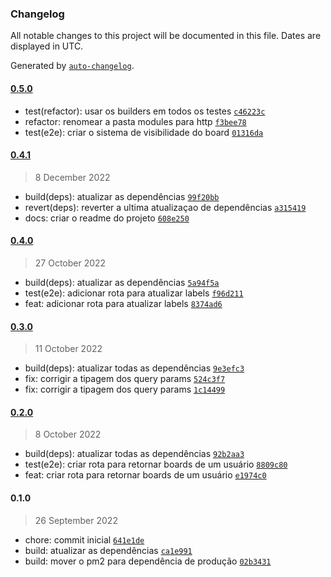 ### Changelog

All notable changes to this project will be documented in this file. Dates are displayed in UTC.

Generated by [`auto-changelog`](https://github.com/CookPete/auto-changelog).

#### [0.5.0](https://github.com/JorgeLNJunior/thullo-api/compare/0.4.1...0.5.0)

- test(refactor): usar os builders em todos os testes [`c46223c`](https://github.com/JorgeLNJunior/thullo-api/commit/c46223ce5748f8199906b617d12423a693079ba3)
- refactor: renomear a pasta modules para http [`f3bee78`](https://github.com/JorgeLNJunior/thullo-api/commit/f3bee78109543dc5cffaedbadc6eb30133858f9a)
- test(e2e): criar o sistema de visibilidade do board [`01316da`](https://github.com/JorgeLNJunior/thullo-api/commit/01316dacb1fb2942a4a2e3ab606ec70e5fd9e0d7)

#### [0.4.1](https://github.com/JorgeLNJunior/thullo-api/compare/0.4.0...0.4.1)

> 8 December 2022

- build(deps): atualizar as dependências [`99f20bb`](https://github.com/JorgeLNJunior/thullo-api/commit/99f20bba55ae2f932cff5903bfd804a27a1d48e8)
- revert(deps): reverter a ultima atualizaçao de dependências [`a315419`](https://github.com/JorgeLNJunior/thullo-api/commit/a315419c760ec95a0ee7f6ed28656609482bb007)
- docs: criar o readme do projeto [`608e250`](https://github.com/JorgeLNJunior/thullo-api/commit/608e2506d6e3bdac134e2d0482ce2d650f55945a)

#### [0.4.0](https://github.com/JorgeLNJunior/thullo-api/compare/0.3.0...0.4.0)

> 27 October 2022

- build(deps): atualizar as dependências [`5a94f5a`](https://github.com/JorgeLNJunior/thullo-api/commit/5a94f5a4c1ac54d629e837ec1264d66823c96177)
- test(e2e): adicionar rota para atualizar labels [`f96d211`](https://github.com/JorgeLNJunior/thullo-api/commit/f96d2119f77b03f9a6075fed8fba45c9068ac0a9)
- feat: adicionar rota para atualizar labels [`8374ad6`](https://github.com/JorgeLNJunior/thullo-api/commit/8374ad6f3d8b179ab81454e60ea410b0ce4860d4)

#### [0.3.0](https://github.com/JorgeLNJunior/thullo-api/compare/0.2.0...0.3.0)

> 11 October 2022

- build(deps): atualizar todas as dependências [`9e3efc3`](https://github.com/JorgeLNJunior/thullo-api/commit/9e3efc3d3a674a7a33aff87e20afcb2b57748d16)
- fix: corrigir a tipagem dos query params [`524c3f7`](https://github.com/JorgeLNJunior/thullo-api/commit/524c3f70be290447a8f69c594e85f12d87485af6)
- fix: corrigir a tipagem dos query params [`1c14499`](https://github.com/JorgeLNJunior/thullo-api/commit/1c14499f1361a093f8b3f7e1946195f08bd17be8)

#### [0.2.0](https://github.com/JorgeLNJunior/thullo-api/compare/0.1.0...0.2.0)

> 8 October 2022

- build(deps): atualizar todas as dependências [`92b2aa3`](https://github.com/JorgeLNJunior/thullo-api/commit/92b2aa3797172127abebf1c084ae3b50c74b7cb7)
- test(e2e): criar rota para retornar boards de um usuário [`8809c80`](https://github.com/JorgeLNJunior/thullo-api/commit/8809c80b8e6fbec994ebeef6a32c3f784e14c99e)
- feat: criar rota para retornar boards de um usuário [`e1974c0`](https://github.com/JorgeLNJunior/thullo-api/commit/e1974c0ff47ecea4de76b48a69487698ea40fb65)

#### 0.1.0

> 26 September 2022

- chore: commit inicial [`641e1de`](https://github.com/JorgeLNJunior/thullo-api/commit/641e1dec773116479dbec7956a43f0301b8e4142)
- build: atualizar as dependências [`ca1e991`](https://github.com/JorgeLNJunior/thullo-api/commit/ca1e991e2baf5d1445d13b9abd190adc44680b7b)
- build: mover o pm2 para dependência de produção [`02b3431`](https://github.com/JorgeLNJunior/thullo-api/commit/02b3431a0a1ddac44c4c08227d5f4bef10b4b156)
